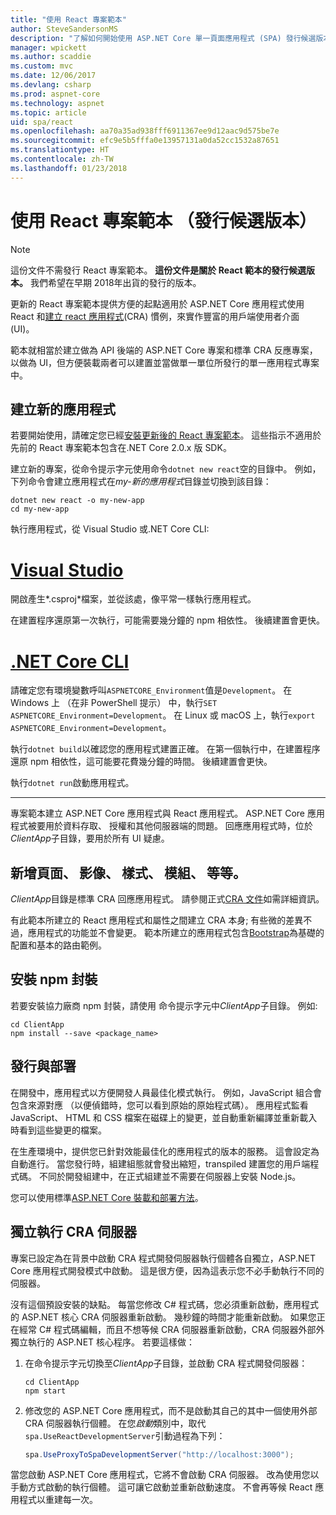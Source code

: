 ```yaml
---
title: "使用 React 專案範本"
author: SteveSandersonMS
description: "了解如何開始使用 ASP.NET Core 單一頁面應用程式 (SPA) 發行候選版本專案範本 React，以及建立 react 應用程式。"
manager: wpickett
ms.author: scaddie
ms.custom: mvc
ms.date: 12/06/2017
ms.devlang: csharp
ms.prod: aspnet-core
ms.technology: aspnet
ms.topic: article
uid: spa/react
ms.openlocfilehash: aa70a35ad938fff6911367ee9d12aac9d575be7e
ms.sourcegitcommit: efc9e5b5fffa0e13957131a0da52cc1532a87651
ms.translationtype: HT
ms.contentlocale: zh-TW
ms.lasthandoff: 01/23/2018
---
```

# <a name="use-the-react-project-template-release-candidate"></a>使用 React 專案範本 （發行候選版本）

> [!NOTE]
> 這份文件不需發行 React 專案範本。 **這份文件是關於 React 範本的發行候選版本。** 我們希望在早期 2018年出貨的發行的版本。

更新的 React 專案範本提供方便的起點適用於 ASP.NET Core 應用程式使用 React 和[建立 react 應用程式](https://github.com/facebookincubator/create-react-app)(CRA) 慣例，來實作豐富的用戶端使用者介面 (UI)。

範本就相當於建立做為 API 後端的 ASP.NET Core 專案和標準 CRA 反應專案，以做為 UI，但方便裝載兩者可以建置並當做單一單位所發行的單一應用程式專案中。

## <a name="create-a-new-app"></a>建立新的應用程式

若要開始使用，請確定您已經[安裝更新後的 React 專案範本](xref:spa/index#installation)。 這些指示不適用於先前的 React 專案範本包含在.NET Core 2.0.x 版 SDK。

建立新的專案，從命令提示字元使用命令`dotnet new react`空的目錄中。 例如，下列命令會建立應用程式在*my-新的應用程式*目錄並切換到該目錄：

```console
dotnet new react -o my-new-app
cd my-new-app
```

執行應用程式，從 Visual Studio 或.NET Core CLI:

# <a name="visual-studiotabvisual-studio"></a>[Visual Studio](#tab/visual-studio)

開啟產生*.csproj*檔案，並從該處，像平常一樣執行應用程式。

在建置程序還原第一次執行，可能需要幾分鐘的 npm 相依性。 後續建置會更快。

# <a name="net-core-clitabnetcore-cli"></a>[.NET Core CLI](#tab/netcore-cli)

請確定您有環境變數呼叫`ASPNETCORE_Environment`值是`Development`。 在 Windows 上 （在非 PowerShell 提示） 中，執行`SET ASPNETCORE_Environment=Development`。 在 Linux 或 macOS 上，執行`export ASPNETCORE_Environment=Development`。

執行`dotnet build`以確認您的應用程式建置正確。 在第一個執行中，在建置程序還原 npm 相依性，這可能要花費幾分鐘的時間。 後續建置會更快。

執行`dotnet run`啟動應用程式。

---

專案範本建立 ASP.NET Core 應用程式與 React 應用程式。 ASP.NET Core 應用程式被要用於資料存取、 授權和其他伺服器端的問題。 回應應用程式時，位於*ClientApp*子目錄，要用於所有 UI 疑慮。

## <a name="add-pages-images-styles-modules-etc"></a>新增頁面、 影像、 樣式、 模組、 等等。

*ClientApp*目錄是標準 CRA 回應應用程式。 請參閱正式[CRA 文件](https://github.com/facebookincubator/create-react-app/blob/master/packages/react-scripts/template/README.md)如需詳細資訊。

有此範本所建立的 React 應用程式和屬性之間建立 CRA 本身; 有些微的差異不過，應用程式的功能並不會變更。 範本所建立的應用程式包含[Bootstrap](https://getbootstrap.com/)為基礎的配置和基本的路由範例。

## <a name="install-npm-packages"></a>安裝 npm 封裝

若要安裝協力廠商 npm 封裝，請使用 命令提示字元中*ClientApp*子目錄。 例如: 

```console
cd ClientApp
npm install --save <package_name>
```

## <a name="publish-and-deploy"></a>發行與部署

在開發中，應用程式以方便開發人員最佳化模式執行。 例如，JavaScript 組合會包含來源對應 （以便偵錯時，您可以看到原始的原始程式碼）。 應用程式監看 JavaScript、 HTML 和 CSS 檔案在磁碟上的變更，並自動重新編譯並重新載入時看到這些變更的檔案。

在生產環境中，提供您已針對效能最佳化的應用程式的版本的服務。 這會設定為自動進行。 當您發行時，組建組態就會發出縮短，transpiled 建置您的用戶端程式碼。 不同於開發組建中，在正式組建並不需要在伺服器上安裝 Node.js。

您可以使用標準[ASP.NET Core 裝載和部署方法](xref:host-and-deploy/index)。

## <a name="run-the-cra-server-independently"></a>獨立執行 CRA 伺服器

專案已設定為在背景中啟動 CRA 程式開發伺服器執行個體各自獨立，ASP.NET Core 應用程式開發模式中啟動。 這是很方便，因為這表示您不必手動執行不同的伺服器。

沒有這個預設安裝的缺點。 每當您修改 C# 程式碼，您必須重新啟動，應用程式的 ASP.NET 核心 CRA 伺服器重新啟動。 幾秒鐘的時間才能重新啟動。 如果您正在經常 C# 程式碼編輯，而且不想等候 CRA 伺服器重新啟動，CRA 伺服器外部外獨立執行的 ASP.NET 核心程序。 若要這樣做：

1. 在命令提示字元切換至*ClientApp*子目錄，並啟動 CRA 程式開發伺服器：

    ```console
    cd ClientApp
    npm start
    ```

2. 修改您的 ASP.NET Core 應用程式，而不是啟動其自己的其中一個使用外部 CRA 伺服器執行個體。 在您*啟動*類別中，取代`spa.UseReactDevelopmentServer`引動過程為下列：

    ```csharp
    spa.UseProxyToSpaDevelopmentServer("http://localhost:3000");
    ```

當您啟動 ASP.NET Core 應用程式，它將不會啟動 CRA 伺服器。 改為使用您以手動方式啟動的執行個體。 這可讓它啟動並重新啟動速度。 不會再等候 React 應用程式以重建每一次。
